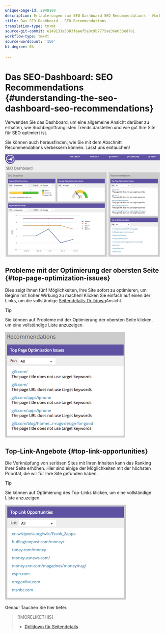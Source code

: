 ```yaml
---
unique-page-id: 2949180
description: Erläuterungen zum SEO-Dashboard SEO Recommendations - Marketing Docs - Produktdokumentation
title: Das SEO-Dashboard - SEO Recommendations
translation-type: tm+mt
source-git-commit: e149133a5383faaef5e9c9b7775ae36e633ed7b1
workflow-type: tm+mt
source-wordcount: '156'
ht-degree: 0%

---
```



# Das SEO-Dashboard: SEO Recommendations {#understanding-the-seo-dashboard-seo-recommendations}

Verwenden Sie das Dashboard, um eine allgemeine Ansicht darüber zu erhalten, wie Suchbegriffranglisten Trends darstellen und wie gut Ihre Site für SEO optimiert ist.

Sie können auch herausfinden, wie Sie mit dem Abschnitt Recommendations verbessern können. Lasst uns eintauchen!

![](assets/image2014-9-17-21-3a39-3a57.png)

## Probleme mit der Optimierung der obersten Seite {#top-page-optimization-issues}

Dies zeigt Ihnen fünf Möglichkeiten, Ihre Site sofort zu optimieren, um Beginn mit hoher Wirkung zu machen! Klicken Sie einfach auf einen der Links, um die vollständige [Seitendetails-Drilldown](../../../../product-docs/additional-apps/seo/pages/seo-using-the-page-detail-drill-down.md)Ansicht.

>[!TIP]
>
>Sie können auf Probleme mit der Optimierung der obersten Seite klicken, um eine vollständige Liste anzuzeigen.

![](assets/image2014-9-17-21-3a40-3a52.png)

## Top-Link-Angebote {#top-link-opportunities}

Die Verknüpfung von seriösen Sites mit Ihren Inhalten kann das Ranking Ihrer Seite erhöhen. Hier sind einige der Möglichkeiten mit der höchsten Priorität, die wir für Ihre Site gefunden haben.

>[!TIP]
>
>Sie können auf Optimierung des Top-Links klicken, um eine vollständige Liste anzuzeigen.

![](assets/image2014-9-17-21-3a41-3a17.png)

Genau! Tauchen Sie hier tiefer.

>[!MORELIKETHIS]
>
>* [Drilldown für Seitendetails](../../../../product-docs/additional-apps/seo/pages/seo-using-the-page-detail-drill-down.md)

